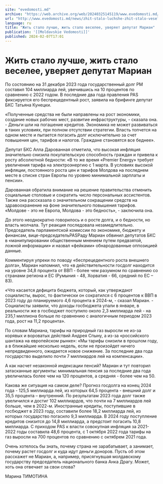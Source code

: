 ```yaml
---
site: "evedomosti.md"
archive: "https://web.archive.org/web/20240325145119/www.evedomosti.md/news/zhit-stalo-luchshe-zhit-stalo-veselee-uveryaet-deputat-maria"
url: "http://www.evedomosti.md/news/zhit-stalo-luchshe-zhit-stalo-veselee-uveryaet-deputat-maria"
language: ru
title: "Жить стало лучше, жить стало веселее, уверяет депутат Мариан"
publication: '[[Moldavskie Vedomosti]]'
published: 2024-02-07T17:01
---
```


# Жить стало лучше, жить стало веселее, уверяет депутат Мариан

По состоянию на 31 декабря 2023 года государственный долг РМ составил 104 миллиарда лей, увечившись на 10 процентов по сравнению с 2022 годом. В последние два года правления PAS фиксируется его беспрецедентный рост, заявила на брифинге депутат БКС Татьяна Кунецки.

«Полученные средства не были направлены на рост экономики, создание новых рабочих мест, развитие инфраструктуры, - сказала она. - Деньги шли на погашение кредитов. Экономика не может развиваться в таких условиях, при полном отсутствии стратегии. Власть топчется на одном месте и пытается погасить долг исключительно за счет повышения цен, тарифов и налогов. Граждане становятся все беднее».

Депутат БКС Алла Дарованная отметила, что высокая инфляция значительно снизила покупательскую способность граждан и привела к росту абсолютной бедности: «В то же время «Рremier Energy» требует увеличения тарифа на электроэнергию с 1 марта. В условиях высокой инфляции, постоянного роста цен и тарифов Молдова на последнем месте в списке стран Европы по уровню минимальной зарплаты и пенсии».

Дарованная обратила внимание на решение правительства отменить социальные столовые и сократить число персональных ассистентов. Также она рассказала о значительном сокращении средств на здравоохранение на фоне значительного повышения тарифов. «Молдове - это не Европа, Молдова - это бедность», - заключила она.

До этого неоднократно говорилось и о росте долга, и о бедности, но власть молчала. Тут реакция последовала незамедлительно. Председатель парламентской комиссии по экономике, бюджету и финансам, вице-председательPASРаду Мариан обвинил депутатов БКС в «манипулировании общественным мнением путем предвзятой, ложной информации» и назвал «фейками» обнародованные оппозицией данные.

Комментируя упреки по поводу «беспрецедентного роста внешнего долга», Мариан напомнил, что «в действительности госдолг находится на уровне 34,8 процента от ВВП - более чем разумном по сравнению со странами региона и ЕС (Румыния - 48, Хорватия - 66, средний по ЕС – 83).

«Что касается дефицита бюджета, который, как утверждают социалисты, вырос, то фактически он сократился с 6 процентов к ВВП в 2023 году до планируемого 4,6 процента в 2024-м, - сказал Мариан. - Социалисты заявили, что доходы госбюджета упали в январе, в реальности же в госбюджет поступило около 2,3 миллиарда лей - на 235,1 миллиона больше по сравнению с аналогичным периодом 2023 года, рост на 11,2 процента».

По словам Мариана, тарифы на природный газ выросли не из-за корявых и вороватых действий Андрея Спыну, а из-за «российского шантажа на европейском рынке»: «Мы тарифы снизили в прошлом году, а в ближайшие несколько недель, если не произойдет ничего непредвиденного, ожидается новое снижение. За последние два года государство выделило почти 7 миллиардов лей на компенсации».

А как насчет незаконной индексации пенсий? Мариан и тут повторил затасканные аргументы: минимальная пенсия за последние два года увеличилась более чем на 120 процентов, а средняя - более чем на 50.

Какова же ситуация на самом деле? Прогноз госдолга на конец 2024 года - 125,5 миллиарда лей, из которых 64,5 процента - внешний долг и 35,5 процента – внутренний. По результатам 2023 года долг также увеличился и достиг 102 миллиардов, что почти на 7 миллиардов лей больше, чем в 2022-м. Иностранные кредиты, поступившие в госбюджет в 2023 году, составили более 18,2 миллиарда лей, из которых государство погасило 9,3 миллиарда. В 2024 году поступление кредитов снизится до 14,8 миллиарда, а предстоит погасить 10,8 миллиарда. С приходом PAS к власти совокупная инфляция за 2021-2022 годы составила 48,6 процента, с 1 октября 2022 года тарифы на газ выросли на 700 процентов по сравнению с октябрем 2021 года.

Очень хотелось бы знать, почему страна не зарабатывает, а занимает, почему растет госдолг и куда идут деньги доноров. Пусть об этом расскажет не Мариан, а, например, присягнувшая молдавскому государству председатель национального банка Анка Драгу. Может, хоть она отвечает за свои слова?

Марина ТИМОТИНА